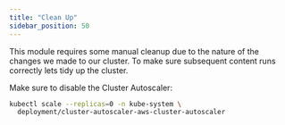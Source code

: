```yaml
---
title: "Clean Up"
sidebar_position: 50
---
```


This module requires some manual cleanup due to the nature of the changes we made to our cluster. To make sure subsequent content runs correctly lets tidy up the cluster.

Make sure to disable the Cluster Autoscaler:

```bash wait=10
kubectl scale --replicas=0 -n kube-system \
  deployment/cluster-autoscaler-aws-cluster-autoscaler
```